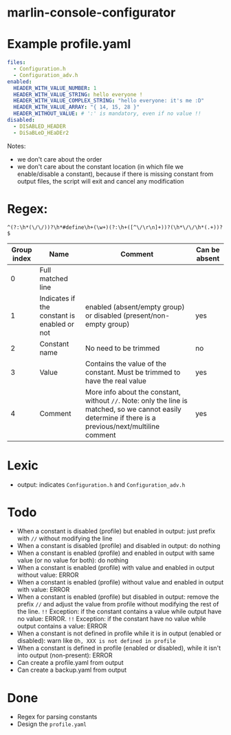 # marlin-console-configurator

# Example profile.yaml
```yaml
files:
  - Configuration.h
  - Configuration_adv.h
enabled:
  HEADER_WITH_VALUE_NUMBER: 1
  HEADER_WITH_VALUE_STRING: hello everyone !
  HEADER_WITH_VALUE_COMPLEX_STRING: "hello everyone: it's me :D"
  HEADER_WITH_VALUE_ARRAY: "{ 14, 15, 28 }"
  HEADER_WITHOUT_VALUE: # ':' is mandatory, even if no value !!
disabled:
  - DISABLED_HEADER
  - DiSaBLeD_HEaDEr2
```
Notes:
- we don't care about the order
- we don't care about the constant location (in which file we enable/disable a constant), because if there is missing constant from output files, the script will exit and cancel any modification

# Regex:
```regex
^(?:\h*(\/\/))?\h*#define\h+(\w+)(?:\h+([^\/\r\n]+))?(\h*\/\/\h*(.+))?$
```

|Group index|Name|Comment|Can be absent|
|---|---|---|---|
|0|Full matched line|||
|1|Indicates if the constant is enabled or not|enabled (absent/empty group) or disabled (present/non-empty group)|yes|
|2|Constant name|No need to be trimmed|no|
|3|Value|Contains the value of the constant. Must be trimmed to have the real value|yes|
|4|Comment|More info about the constant, without `//`. Note: only the line is matched, so we cannot easily determine if there is a previous/next/multiline comment|yes|

# Lexic
- output: indicates `Configuration.h` and `Configuration_adv.h`

# Todo
- When a constant is disabled (profile) but enabled in output: just prefix with `//` without modifying the line
- When a constant is disabled (profile) and disabled in output: do nothing
- When a constant is enabled (profile) and enabled in output with same value (or no value for both): do nothing
- When a constant is enabled (profile) with value and enabled in output without value: ERROR
- When a constant is enabled (profile) without value and enabled in output with value: ERROR
- When a constant is enabled (profile) but disabled in output: remove the prefix `//` and adjust the value from profile without modifying the rest of the line. `!!` Exception: if the constant contains a value while output have no value: ERROR. `!!` Exception: if the constant have no value while output contains a value: ERROR 
- When a constant is not defined in profile while it is in output (enabled or disabled): warn like `Oh, XXX is not defined in profile`
- When a constant is defined in profile (enabled or disabled), while it isn't into output (non-present): ERROR
- Can create a profile.yaml from output
- Can create a backup.yaml from output

# Done
- Regex for parsing constants
- Design the `profile.yaml`
